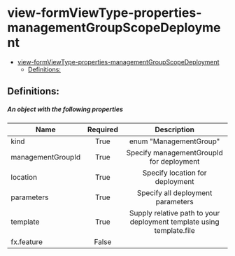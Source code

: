 <a name="view-formviewtype-properties-managementgroupscopedeployment"></a>
# view-formViewType-properties-managementGroupScopeDeployment
* [view-formViewType-properties-managementGroupScopeDeployment](#view-formviewtype-properties-managementgroupscopedeployment)
    * [Definitions:](#view-formviewtype-properties-managementgroupscopedeployment-definitions)

<a name="view-formviewtype-properties-managementgroupscopedeployment-definitions"></a>
## Definitions:
<a name="view-formviewtype-properties-managementgroupscopedeployment-definitions-an-object-with-the-following-properties"></a>
##### An object with the following properties
| Name | Required | Description
| ---|:--:|:--:|
|kind|True|enum "ManagementGroup"
|managementGroupId|True|Specify managementGroupId for deployment
|location|True|Specify location for deployment
|parameters|True|Specify all deployment parameters
|template|True|Supply relative path to your deployment template using template.file
|fx.feature|False|
